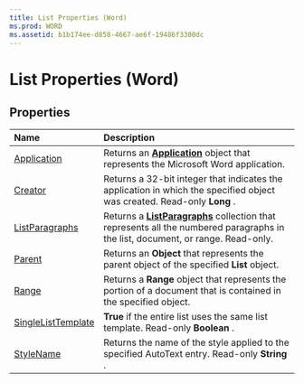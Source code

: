 ```yaml
---
title: List Properties (Word)
ms.prod: WORD
ms.assetid: b1b174ee-d858-4667-ae6f-19486f3300dc
---
```



# List Properties (Word)

## Properties



|**Name**|**Description**|
|:-----|:-----|
|[Application](list-application-property-word.md)|Returns an  **[Application](application-object-word.md)** object that represents the Microsoft Word application.|
|[Creator](list-creator-property-word.md)|Returns a 32-bit integer that indicates the application in which the specified object was created. Read-only  **Long** .|
|[ListParagraphs](list-listparagraphs-property-word.md)|Returns a  **[ListParagraphs](listparagraphs-object-word.md)** collection that represents all the numbered paragraphs in the list, document, or range. Read-only.|
|[Parent](list-parent-property-word.md)|Returns an  **Object** that represents the parent object of the specified **List** object.|
|[Range](list-range-property-word.md)|Returns a  **Range** object that represents the portion of a document that is contained in the specified object.|
|[SingleListTemplate](list-singlelisttemplate-property-word.md)| **True** if the entire list uses the same list template. Read-only **Boolean** .|
|[StyleName](list-stylename-property-word.md)|Returns the name of the style applied to the specified AutoText entry. Read-only  **String** .|

